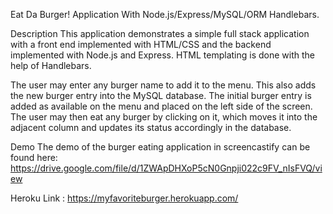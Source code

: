 Eat Da Burger! Application With Node.js/Express/MySQL/ORM Handlebars.


Description
This application demonstrates a simple full stack application with a front end implemented with HTML/CSS and the backend implemented with Node.js and Express. HTML templating is done with the help of Handlebars.


The user may enter any burger name to add it to the menu. This also adds the new burger entry into the MySQL database. The initial burger entry is added as available on the menu and placed on the left side of the screen. The user may then eat any burger by clicking on it, which moves it into the adjacent column and updates its status accordingly in the database.


Demo
The demo of the burger eating application in screencastify can be found here:
https://drive.google.com/file/d/1ZWApDHXoP5cN0Gnpji022c9FV_nIsFVQ/view

Heroku Link : 
https://myfavoriteburger.herokuapp.com/